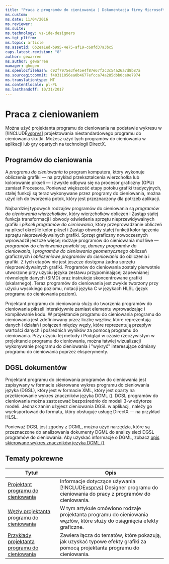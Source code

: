```yaml
---
title: "Praca z programów do cieniowania | Dokumentacja firmy Microsoft"
ms.custom: 
ms.date: 11/04/2016
ms.reviewer: 
ms.suite: 
ms.technology: vs-ide-designers
ms.tgt_pltfrm: 
ms.topic: article
ms.assetid: 6b2ea1ed-b995-4e75-af19-c68fd37a3bc5
caps.latest.revision: "8"
author: gewarren
ms.author: gewarren
manager: ghogen
ms.openlocfilehash: c92f7975e3fe45e4f87e67f2c3c54a26a7d8b87a
ms.sourcegitcommit: f40311056ea0b4677efcca74a285dbb0ce0e7974
ms.translationtype: MT
ms.contentlocale: pl-PL
ms.lasthandoff: 10/31/2017
---
```

# <a name="working-with-shaders"></a>Praca z cieniowaniem
Można użyć projektanta programu do cieniowania na podstawie wykresu w [!INCLUDE[vsprvs](../code-quality/includes/vsprvs_md.md)] projektowania niestandardowego programu do cieniowania skutki. Możesz użyć tych programów do cieniowania w aplikacji lub gry opartych na technologii DirectX.  
  
## <a name="shaders"></a>Programów do cieniowania  
 A *programu do cieniowania* to program komputera, który wykonuje obliczenia grafiki — na przykład przekształcenia wierzchołka lub kolorowanie pikseli — i zwykle odbywa się na procesor graficzny (GPU) zamiast Procesora. Ponieważ większość etapy potoku grafiki tradycyjnych, stałej funkcji są teraz wykonywane przez programy do cieniowania, można użyć ich do tworzenia potok, który jest przeznaczony dla potrzeb aplikacji.  
  
 Najbardziej typowych rodzajów programów do cieniowania są *programów do cieniowania wierzchołków*, który wierzchołków obliczeń i Zastąp stałej funkcja transformacji i obwody oświetlenia sprzętu nieprzewidywalnych grafiki i *pikseli programów do cieniowania*, który przeprowadzanie obliczeń na piksel określić kolor piksel i Zastąp obwody stałej funkcji kolor łączenia sprzętu nieprzewidywalnych grafiki. Sprzęt graficzny nowoczesnych wprowadził jeszcze więcej rodzaje programów do cieniowania możliwe —*programów do cieniowania powłoki są*, *domeny programów do cieniowania*, i *programów do cieniowania geometrycznego* obliczeń graficznych i *obliczeniowe programów do cieniowania* do obliczenia i grafiki. Z tych etapów nie jest jeszcze dostępna żadna sprzętu nieprzewidywalnych grafiki. Programów do cieniowania zostały pierwotnie utworzone przy użyciu języka zestawu przypominającej zapewnianej równoległe danych (SIMD) oraz instrukcje skoncentrowane grafiki (skalarnego). Teraz programów do cieniowania jest zwykle tworzony przy użyciu wysokiego poziomu, notacji języka C w językach HLSL (język programu do cieniowania poziom).  
  
 Projektant programu do cieniowania służy do tworzenia programów do cieniowania pikseli interaktywnie zamiast elementu wprowadzając i kompilowanie kodu. W projektancie programu do cieniowania programu do cieniowania jest zdefiniowany przez liczbę węzłów, które reprezentują danych i działań i połączeń między węzły, które reprezentują przepływ wartości danych i pośrednich wyników za pomocą programu do cieniowania. Przy użyciu tej metody i Podgląd w czasie rzeczywistym w projektancie programu do cieniowania, można łatwiej wizualizacji wykonywanie programu do cieniowania i "wykryć" interesujące odmiany programu do cieniowania poprzez eksperymenty.  
  
## <a name="dgsl-documents"></a>DGSL dokumentów  
 Projektant programu do cieniowania programów do cieniowania jest zapisywany w formacie skierowane wykres programu do cieniowania języka (DGSL), który jest w formacie XML, który jest oparty na przekierowanie wykres znaczników języka DGML (). DGSL programów do cieniowania można zastosować bezpośrednio do modeli 3-w edytorze modeli. Jednak zanim użyjesz cieniowania DGSL w aplikacji, należy go wyeksportować do formatu, który obsługuje usługę DirectX — na przykład HLSL.  
  
 Ponieważ DGSL jest zgodny z DGML, można użyć narzędzia, które są przeznaczone do analizowania dokumenty DGML do analizy sieci DGSL programów do cieniowania. Aby uzyskać informacje o DGML, zobacz [opis skierowane wykres znaczników języka DGML ()](http://msdn.microsoft.com/library/ee842619.aspx).  
  
## <a name="related-topics"></a>Tematy pokrewne  
  
|Tytuł|Opis|  
|-----------|-----------------|  
|[Projektant programu do cieniowania](../designers/shader-designer.md)|Informacje dotyczące używania [!INCLUDE[vsprvs](../code-quality/includes/vsprvs_md.md)] Designer programu do cieniowania do pracy z programów do cieniowania.|  
|[Węzły projektanta programu do cieniowania](../designers/shader-designer-nodes.md)|W tym artykule omówiono rodzaje projektanta programu do cieniowania węzłów, które służy do osiągnięcia efekty graficzne.|  
|[Przykłady projektanta programu do cieniowania](../designers/shader-designer-examples.md)|Zawiera łącza do tematów, które pokazują, jak uzyskać typowe efekty grafiki za pomocą projektanta programu do cieniowania.|